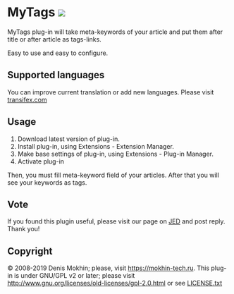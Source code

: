 # MyTags ![](https://img.shields.io/badge/joomla-3.x-yellow.svg?style=plastic) #
MyTags plug-in will take meta-keywords of your article and put them after title or after article as tags-links.

Easy to use and easy to configure.

## Supported languages ##
You can improve current translation or add new languages. Please visit [transifex.com](https://www.transifex.com/mokhin/mytags/)

## Usage ##
1. Download latest version of plug-in.
2. Install plug-in, using Extensions - Extension Manager.
3. Make base settings of plug-in, using Extensions - Plug-in Manager.
4. Activate plug-in

Then, you must fill meta-keyword field of your articles. After that you will see your keywords as tags.

## Vote ##
If you found this plugin useful, please visit our page on [JED](http://extensions.joomla.org/extensions/extension/search-a-indexing/tags-a-clouds/mytags) and post reply. Thank you!

## Copyright ##
&copy; 2008-2019 Denis Mokhin; please, visit https://mokhin-tech.ru. This plug-in is under GNU/GPL v2 or later; please visit http://www.gnu.org/licenses/old-licenses/gpl-2.0.html or see [LICENSE.txt](LICENSE.txt)
